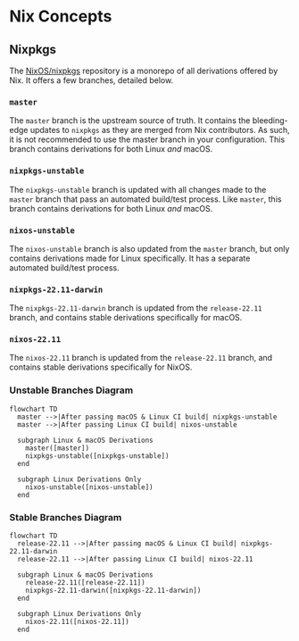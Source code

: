 # Nix Concepts

## Nixpkgs

The [NixOS/nixpkgs](https://github.com/NixOS/nixpkgs) repository is a monorepo
of all derivations offered by Nix. It offers a few branches, detailed below.

### `master`

The `master` branch is the upstream source of truth. It contains the bleeding-
edge updates to `nixpkgs` as they are merged from Nix contributors. As such, it
is not recommended to use the master branch in your configuration. This branch
contains derivations for both Linux *and* macOS.

### `nixpkgs-unstable`

The `nixpkgs-unstable` branch is updated with all changes made to the `master`
branch that pass an automated build/test process. Like `master`, this branch
contains derivations for both Linux *and* macOS.

### `nixos-unstable`

The `nixos-unstable` branch is also updated from the `master` branch, but only
contains derivations made for Linux specifically. It has a separate automated
build/test process.

### `nixpkgs-22.11-darwin`

The `nixpkgs-22.11-darwin` branch is updated from the `release-22.11` branch,
and contains stable derivations specifically for macOS.

### `nixos-22.11`

The `nixos-22.11` branch is updated from the `release-22.11` branch,
and contains stable derivations specifically for NixOS.

### Unstable Branches Diagram

```mermaid
flowchart TD
  master -->|After passing macOS & Linux CI build| nixpkgs-unstable
  master -->|After passing Linux CI build| nixos-unstable

  subgraph Linux & macOS Derivations
    master([master])
    nixpkgs-unstable([nixpkgs-unstable])
  end

  subgraph Linux Derivations Only
    nixos-unstable([nixos-unstable])
  end
```

### Stable Branches Diagram

```mermaid
flowchart TD
  release-22.11 -->|After passing macOS & Linux CI build| nixpkgs-22.11-darwin
  release-22.11 -->|After passing Linux CI build| nixos-22.11

  subgraph Linux & macOS Derivations
    release-22.11([release-22.11])
    nixpkgs-22.11-darwin([nixpkgs-22.11-darwin])
  end

  subgraph Linux Derivations Only
    nixos-22.11([nixos-22.11])
  end
```
